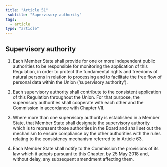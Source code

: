 ```yaml
---
title: "Article 51"
 subtitle: "Supervisory authority"
tags:
  - article
type: "article"
---
```

## Supervisory authority

1. Each Member State shall provide for one or more independent public authorities to be responsible for monitoring the application of this Regulation, in order to protect the fundamental rights and freedoms of natural persons in relation to processing and to facilitate the free flow of personal data within the Union (‘supervisory authority’).

2. Each supervisory authority shall contribute to the consistent application of this Regulation throughout the Union. For that purpose, the supervisory authorities shall cooperate with each other and the Commission in accordance with Chapter VII.

3. Where more than one supervisory authority is established in a Member State, that Member State shall designate the supervisory authority which is to represent those authorities in the Board and shall set out the mechanism to ensure compliance by the other authorities with the rules relating to the consistency mechanism referred to in Article 63.

4. Each Member State shall notify to the Commission the provisions of its law which it adopts pursuant to this Chapter, by 25 May 2018 and, without delay, any subsequent amendment affecting them.

